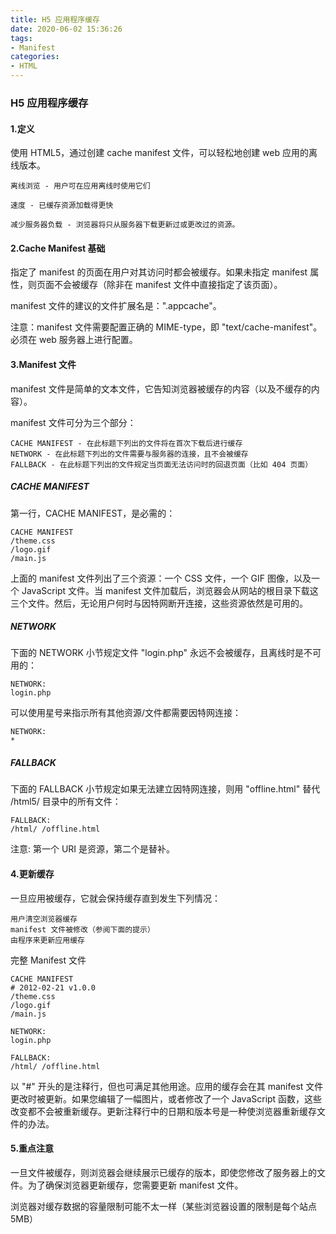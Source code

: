 ```yaml
---
title: H5 应用程序缓存
date: 2020-06-02 15:36:26
tags:
- Manifest
categories:
- HTML
---
```

### H5 应用程序缓存
#### 1.定义
使用 HTML5，通过创建 cache manifest 文件，可以轻松地创建 web 应用的离线版本。
<!--more-->
```
离线浏览 - 用户可在应用离线时使用它们

速度 - 已缓存资源加载得更快

减少服务器负载 - 浏览器将只从服务器下载更新过或更改过的资源。
```
#### 2.Cache Manifest 基础
指定了 manifest 的页面在用户对其访问时都会被缓存。如果未指定 manifest 属性，则页面不会被缓存（除非在 manifest 文件中直接指定了该页面）。

manifest 文件的建议的文件扩展名是：".appcache"。

注意：manifest 文件需要配置正确的 MIME-type，即 "text/cache-manifest"。必须在 web 服务器上进行配置。

#### 3.Manifest 文件
manifest 文件是简单的文本文件，它告知浏览器被缓存的内容（以及不缓存的内容）。

manifest 文件可分为三个部分：
```
CACHE MANIFEST - 在此标题下列出的文件将在首次下载后进行缓存
NETWORK - 在此标题下列出的文件需要与服务器的连接，且不会被缓存
FALLBACK - 在此标题下列出的文件规定当页面无法访问时的回退页面（比如 404 页面）
```
##### CACHE MANIFEST
第一行，CACHE MANIFEST，是必需的：
```
CACHE MANIFEST
/theme.css
/logo.gif
/main.js
```
上面的 manifest 文件列出了三个资源：一个 CSS 文件，一个 GIF 图像，以及一个 JavaScript 文件。当 manifest 文件加载后，浏览器会从网站的根目录下载这三个文件。然后，无论用户何时与因特网断开连接，这些资源依然是可用的。

##### NETWORK
下面的 NETWORK 小节规定文件 "login.php" 永远不会被缓存，且离线时是不可用的：
```
NETWORK:
login.php
```
可以使用星号来指示所有其他资源/文件都需要因特网连接：
```
NETWORK:
*
```

##### FALLBACK
下面的 FALLBACK 小节规定如果无法建立因特网连接，则用 "offline.html" 替代 /html5/ 目录中的所有文件：
```
FALLBACK:
/html/ /offline.html
```
注意: 第一个 URI 是资源，第二个是替补。

#### 4.更新缓存
一旦应用被缓存，它就会保持缓存直到发生下列情况：
```
用户清空浏览器缓存
manifest 文件被修改（参阅下面的提示）
由程序来更新应用缓存
```
完整 Manifest 文件
```
CACHE MANIFEST
# 2012-02-21 v1.0.0
/theme.css
/logo.gif
/main.js

NETWORK:
login.php

FALLBACK:
/html/ /offline.html
```
以 "#" 开头的是注释行，但也可满足其他用途。应用的缓存会在其 manifest 文件更改时被更新。如果您编辑了一幅图片，或者修改了一个 JavaScript 函数，这些改变都不会被重新缓存。更新注释行中的日期和版本号是一种使浏览器重新缓存文件的办法。

#### 5.重点注意
一旦文件被缓存，则浏览器会继续展示已缓存的版本，即使您修改了服务器上的文件。为了确保浏览器更新缓存，您需要更新 manifest 文件。

浏览器对缓存数据的容量限制可能不太一样（某些浏览器设置的限制是每个站点 5MB）


